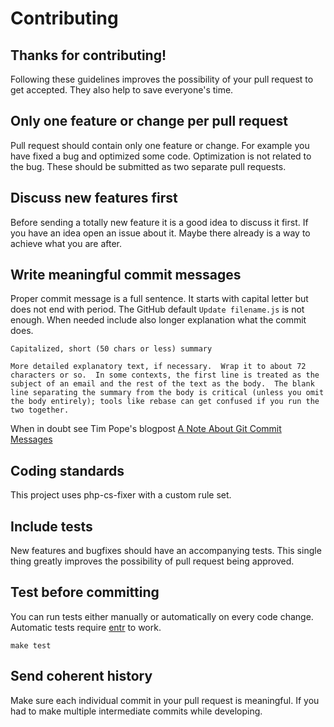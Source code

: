 # Contributing

## Thanks for contributing!

Following these guidelines improves the possibility of your pull request to get
accepted. They also help to save everyone's time.

## Only one feature or change per pull request

Pull request should contain only one feature or change. For example you have
fixed a bug and optimized some code. Optimization is not related to the bug.
These should be submitted as two separate pull requests.

## Discuss new features first

Before sending a totally new feature it is a good idea to discuss it first. If
you have an idea open an issue about it. Maybe there already is a way to achieve
what you are after.

## Write meaningful commit messages

Proper commit message is a full sentence. It starts with capital letter but does
not end with period. The GitHub default `Update filename.js` is not enough. When
needed include also longer explanation what the commit does.

```
Capitalized, short (50 chars or less) summary

More detailed explanatory text, if necessary.  Wrap it to about 72
characters or so.  In some contexts, the first line is treated as the
subject of an email and the rest of the text as the body.  The blank
line separating the summary from the body is critical (unless you omit
the body entirely); tools like rebase can get confused if you run the
two together.
```

When in doubt see Tim Pope's blogpost
[A Note About Git Commit Messages](http://tbaggery.com/2008/04/19/a-note-about-git-commit-messages.html)

## Coding standards

This project uses php-cs-fixer with a custom rule set.

## Include tests

New features and bugfixes should have an accompanying tests. This single thing
greatly improves the possibility of pull request being approved.

## Test before committing

You can run tests either manually or automatically on every code change.
Automatic tests require [entr](http://entrproject.org/) to work.

``` shell
make test
```

## Send coherent history

Make sure each individual commit in your pull request is meaningful. If you had
to make multiple intermediate commits while developing.
